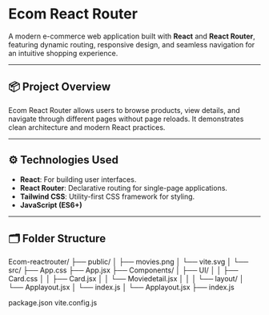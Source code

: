 # Ecom React Router

A modern e-commerce web application built with **React** and **React Router**, featuring dynamic routing, responsive design, and seamless navigation for an intuitive shopping experience.

---

## 📦 Project Overview

Ecom React Router allows users to browse products, view details, and navigate through different pages without page reloads. It demonstrates clean architecture and modern React practices.

---

## ⚙️ Technologies Used

- **React**: For building user interfaces.
- **React Router**: Declarative routing for single-page applications.
- **Tailwind CSS**: Utility-first CSS framework for styling.
- **JavaScript (ES6+)**

---

## 🗂️ Folder Structure

Ecom-reactrouter/
├── public/
│   ├── movies.png
│   └── vite.svg
│
└── src/
    ├── App.css
    ├── App.jsx
    ├── Components/
    │   ├── UI/
    │   │   ├── Card.css
    │   │   ├── Card.jsx
    │   │   └── Moviedetail.jsx
    │   │
    │   └── layout/
    │       └── Applayout.jsx
    │
    └── index.js
│ └── Applayout.jsx
├── index.js

package.json
vite.config.js
